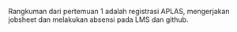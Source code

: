 Rangkuman dari pertemuan 1 adalah registrasi APLAS, mengerjakan jobsheet dan melakukan absensi pada LMS dan github.
